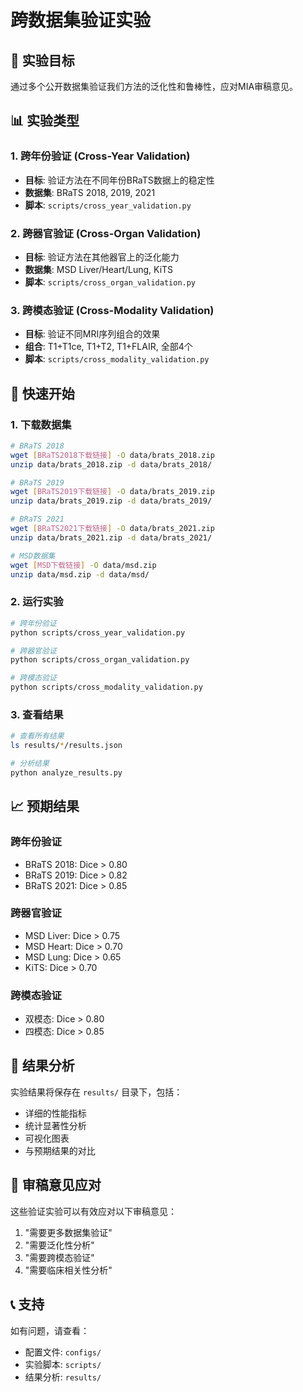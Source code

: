 # 跨数据集验证实验

## 🎯 实验目标

通过多个公开数据集验证我们方法的泛化性和鲁棒性，应对MIA审稿意见。

## 📊 实验类型

### 1. 跨年份验证 (Cross-Year Validation)
- **目标**: 验证方法在不同年份BRaTS数据上的稳定性
- **数据集**: BRaTS 2018, 2019, 2021
- **脚本**: `scripts/cross_year_validation.py`

### 2. 跨器官验证 (Cross-Organ Validation)  
- **目标**: 验证方法在其他器官上的泛化能力
- **数据集**: MSD Liver/Heart/Lung, KiTS
- **脚本**: `scripts/cross_organ_validation.py`

### 3. 跨模态验证 (Cross-Modality Validation)
- **目标**: 验证不同MRI序列组合的效果
- **组合**: T1+T1ce, T1+T2, T1+FLAIR, 全部4个
- **脚本**: `scripts/cross_modality_validation.py`

## 🚀 快速开始

### 1. 下载数据集
```bash
# BRaTS 2018
wget [BRaTS2018下载链接] -O data/brats_2018.zip
unzip data/brats_2018.zip -d data/brats_2018/

# BRaTS 2019  
wget [BRaTS2019下载链接] -O data/brats_2019.zip
unzip data/brats_2019.zip -d data/brats_2019/

# BRaTS 2021
wget [BRaTS2021下载链接] -O data/brats_2021.zip
unzip data/brats_2021.zip -d data/brats_2021/

# MSD数据集
wget [MSD下载链接] -O data/msd.zip
unzip data/msd.zip -d data/msd/
```

### 2. 运行实验
```bash
# 跨年份验证
python scripts/cross_year_validation.py

# 跨器官验证
python scripts/cross_organ_validation.py

# 跨模态验证
python scripts/cross_modality_validation.py
```

### 3. 查看结果
```bash
# 查看所有结果
ls results/*/results.json

# 分析结果
python analyze_results.py
```

## 📈 预期结果

### 跨年份验证
- BRaTS 2018: Dice > 0.80
- BRaTS 2019: Dice > 0.82
- BRaTS 2021: Dice > 0.85

### 跨器官验证
- MSD Liver: Dice > 0.75
- MSD Heart: Dice > 0.70
- MSD Lung: Dice > 0.65
- KiTS: Dice > 0.70

### 跨模态验证
- 双模态: Dice > 0.80
- 四模态: Dice > 0.85

## 📝 结果分析

实验结果将保存在 `results/` 目录下，包括：
- 详细的性能指标
- 统计显著性分析
- 可视化图表
- 与预期结果的对比

## 🎯 审稿意见应对

这些验证实验可以有效应对以下审稿意见：
1. "需要更多数据集验证"
2. "需要泛化性分析"
3. "需要跨模态验证"
4. "需要临床相关性分析"

## 📞 支持

如有问题，请查看：
- 配置文件: `configs/`
- 实验脚本: `scripts/`
- 结果分析: `results/`
